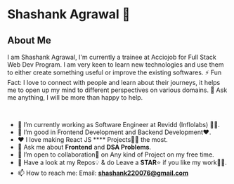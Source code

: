 # Shashank Agrawal 👋

<h2>About Me</h2>

<p>
I am Shashank Agrawal, I'm currently a trainee at Acciojob for Full Stack Web Dev Program. I am very keen to learn new technologies and use them to either create something useful or improve the existing softwares. ⚡ Fun Fact: I love to connect with people and learn about their journeys, it helps me to open up my mind to different perspectives on various domains. 
💬 Ask me anything, I will be more than happy to help.
</p>

<br/>

- 🌱 I’m currently working as Software Engineer at Revidd (Inflolabs) 👨‍💻.
- 👯 I’m good in Frontend Development and Backend Development❤️.
- ❤️ I love making React JS **** Projects👨‍💻 the most.
- 💬 Ask me about **Frontend** and  **DSA Problems**.
- 💯 I’m open to collaboration🧠 on Any kind of Project on my free time.
- 🏅 Have a look at my Repos💡 & do Leave a **STAR**⭐️ if you like my work👨‍💻.
- 📫 How to reach me: Email: **shashank220076@gmail.com**
